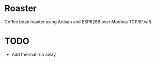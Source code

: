 <!--
 * @Author: your name
 * @Date: 2020-12-18 19:25:17
 * @LastEditTime: 2020-12-19 23:53:02
 * @LastEditors: Please set LastEditors
 * @Description: In User Settings Edit
 * @FilePath: \Roaster\README.md
-->
# Roaster
Coffee bean roaster using Artisan and ESP8266 over Modbus TCP/IP wifi.

# TODO
- Add thermal run away
